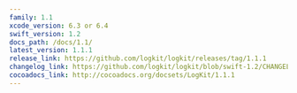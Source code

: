 ```yaml
---
family: 1.1
xcode_version: 6.3 or 6.4
swift_version: 1.2
docs_path: /docs/1.1/
latest_version: 1.1.1
release_link: https://github.com/logkit/logkit/releases/tag/1.1.1
changelog_link: https://github.com/logkit/logkit/blob/swift-1.2/CHANGELOG.md#111
cocoadocs_link: http://cocoadocs.org/docsets/LogKit/1.1.1
---
```

